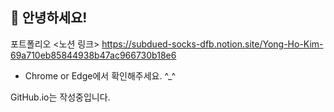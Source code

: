 ## 👋 안녕하세요!

포트폴리오 <노션 링크> 
https://subdued-socks-dfb.notion.site/Yong-Ho-Kim-69a710eb85844938b47ac966730b18e6
- Chrome or Edge에서 확인해주세요. ^_^

GitHub.io는 작성중입니다. 

<!-- 
**Kim-YongHo/Kim-YongHo** is a ✨ _special_ ✨ repository because its `README.md` (this file) appears on your GitHub profile.

Here are some ideas to get you started:

- 🔭 I’m currently working on ...
- 🌱 I’m currently learning ...
- 👯 I’m looking to collaborate on ...
- 🤔 I’m looking for help with ...
- 💬 Ask me about ...
- 📫 How to reach me: ...
- 😄 Pronouns: ...
- ⚡ Fun fact: ...
-->
